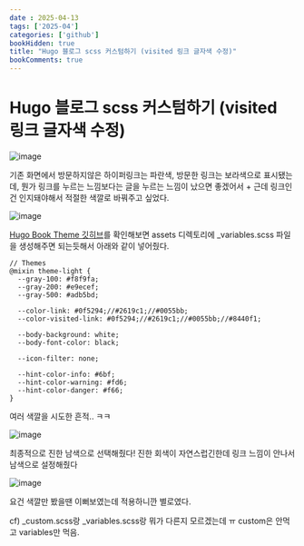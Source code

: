 ```yaml
---
date : 2025-04-13
tags: ['2025-04']
categories: ['github']
bookHidden: true
title: "Hugo 블로그 scss 커스텀하기 (visited 링크 글자색 수정)"
bookComments: true
---
```


# Hugo 블로그 scss 커스텀하기 (visited 링크 글자색 수정)

![image](https://github.com/user-attachments/assets/9da1fb5b-77a7-4367-838f-640f4567b07b)

기존 화면에서 방문하지않은 하이퍼링크는 파란색, 방문한 링크는 보라색으로 표시됐는데, 뭔가 링크를 누르는 느낌보다는 글을 누르는 느낌이 났으면 좋겠어서 + 근데 링크인건 인지돼야해서 적절한 색깔로 바꿔주고 싶었다.

![image](https://github.com/user-attachments/assets/488cc4e5-44a4-46d9-9674-2cbec8e46711)

[Hugo Book Theme 깃히브](https://github.com/alex-shpak/hugo-book/tree/master)를 확인해보면 assets 디렉토리에 _variables.scss 파일을 생성해주면 되는듯해서 아래와 같이 넣어줬다.

```
// Themes
@mixin theme-light {
  --gray-100: #f8f9fa;
  --gray-200: #e9ecef;
  --gray-500: #adb5bd;

  --color-link: #0f5294;//#2619c1;//#0055bb;
  --color-visited-link: #0f5294;//#2619c1;//#0055bb;//#8440f1;

  --body-background: white;
  --body-font-color: black;

  --icon-filter: none;

  --hint-color-info: #6bf;
  --hint-color-warning: #fd6;
  --hint-color-danger: #f66;
}
```

여러 색깔을 시도한 흔적.. ㅋㅋ

![image](https://github.com/user-attachments/assets/ac22310f-7214-426c-85ef-9ef055f3ee58)

최종적으로 진한 남색으로 선택해줬다! 진한 회색이 자연스럽긴한데 링크 느낌이 안나서 남색으로 설정해줬다

![image](https://github.com/user-attachments/assets/dfe33a92-502e-471b-a5c9-bedc6fd6f0f2)

요건 색깔만 봤을땐 이뻐보였는데 적용하니깐 별로였다.

cf) _custom.scss랑 _variables.scss랑 뭐가 다른지 모르겠는데 ㅠ custom은 안먹고 variables만 먹음.

